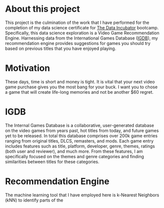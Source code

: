 # About this project
This project is the culmination of the work that I have performed for the completion of my data science certificate for [The Data Incubator](https://www.thedataincubator.com/) bootcamp. Specifically, this data science exploration is a Video Game Recommendation Engine. Harnessing data from the International Games Database ([IGDB](https://www.igdb.com/)), my recommendation engine provides suggestions for games you should try based on previous titles that you have enjoyed playing.

# Motivation
These days, time is short and money is tight. It is vital that your next video game purchase gives you the most bang for your buck. I want you to chose a game that will create life-long memories and not be another $60 regret.

# IGDB
The Internal Games Database is a collaborative, user-generated database on the video games from years past, hot titles from today, and future games yet to be released. In total this database comprises over 200k game entries ranging from original titles, DLCS, remasters, and mods. Each game entry includes features such as title, platform, developer, genre, themes, ratings (both user and reviewer), and much more. From these features, I am specifically focused on the themes and genre categories and finding similarities between titles for these categories.

# Recommendation Engine
The machine learning tool that I have employed here is k-Nearest Neighbors (kNN) to identify parts of the 